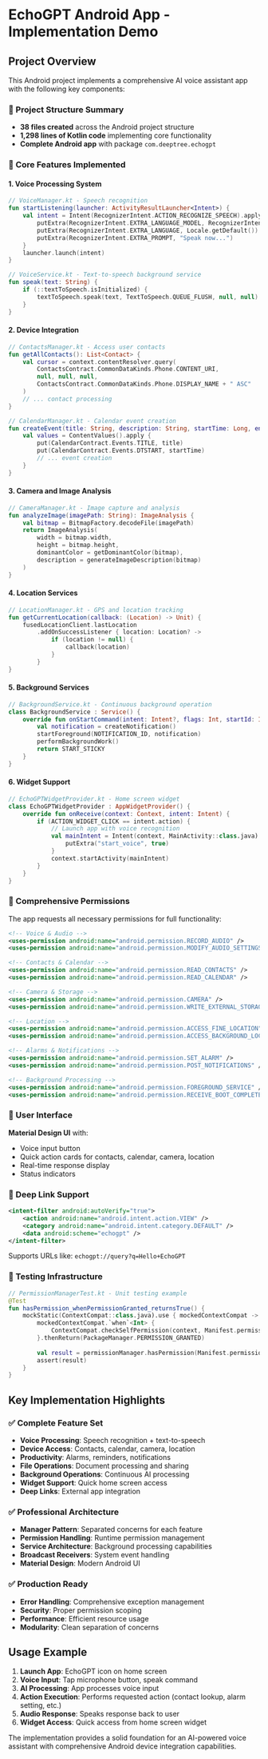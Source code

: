 # EchoGPT Android App - Implementation Demo

## Project Overview

This Android project implements a comprehensive AI voice assistant app with the following key components:

### 📁 Project Structure Summary
- **38 files created** across the Android project structure
- **1,298 lines of Kotlin code** implementing core functionality
- **Complete Android app** with package `com.deeptree.echogpt`

### 🎯 Core Features Implemented

#### 1. Voice Processing System
```kotlin
// VoiceManager.kt - Speech recognition
fun startListening(launcher: ActivityResultLauncher<Intent>) {
    val intent = Intent(RecognizerIntent.ACTION_RECOGNIZE_SPEECH).apply {
        putExtra(RecognizerIntent.EXTRA_LANGUAGE_MODEL, RecognizerIntent.LANGUAGE_MODEL_FREE_FORM)
        putExtra(RecognizerIntent.EXTRA_LANGUAGE, Locale.getDefault())
        putExtra(RecognizerIntent.EXTRA_PROMPT, "Speak now...")
    }
    launcher.launch(intent)
}

// VoiceService.kt - Text-to-speech background service
fun speak(text: String) {
    if (::textToSpeech.isInitialized) {
        textToSpeech.speak(text, TextToSpeech.QUEUE_FLUSH, null, null)
    }
}
```

#### 2. Device Integration
```kotlin
// ContactsManager.kt - Access user contacts
fun getAllContacts(): List<Contact> {
    val cursor = context.contentResolver.query(
        ContactsContract.CommonDataKinds.Phone.CONTENT_URI,
        null, null, null,
        ContactsContract.CommonDataKinds.Phone.DISPLAY_NAME + " ASC"
    )
    // ... contact processing
}

// CalendarManager.kt - Calendar event creation
fun createEvent(title: String, description: String, startTime: Long, endTime: Long): Boolean {
    val values = ContentValues().apply {
        put(CalendarContract.Events.TITLE, title)
        put(CalendarContract.Events.DTSTART, startTime)
        // ... event creation
    }
}
```

#### 3. Camera and Image Analysis
```kotlin
// CameraManager.kt - Image capture and analysis
fun analyzeImage(imagePath: String): ImageAnalysis {
    val bitmap = BitmapFactory.decodeFile(imagePath)
    return ImageAnalysis(
        width = bitmap.width,
        height = bitmap.height,
        dominantColor = getDominantColor(bitmap),
        description = generateImageDescription(bitmap)
    )
}
```

#### 4. Location Services
```kotlin
// LocationManager.kt - GPS and location tracking
fun getCurrentLocation(callback: (Location) -> Unit) {
    fusedLocationClient.lastLocation
        .addOnSuccessListener { location: Location? ->
            if (location != null) {
                callback(location)
            }
        }
}
```

#### 5. Background Services
```kotlin
// BackgroundService.kt - Continuous background operation
class BackgroundService : Service() {
    override fun onStartCommand(intent: Intent?, flags: Int, startId: Int): Int {
        val notification = createNotification()
        startForeground(NOTIFICATION_ID, notification)
        performBackgroundWork()
        return START_STICKY
    }
}
```

#### 6. Widget Support
```kotlin
// EchoGPTWidgetProvider.kt - Home screen widget
class EchoGPTWidgetProvider : AppWidgetProvider() {
    override fun onReceive(context: Context, intent: Intent) {
        if (ACTION_WIDGET_CLICK == intent.action) {
            // Launch app with voice recognition
            val mainIntent = Intent(context, MainActivity::class.java).apply {
                putExtra("start_voice", true)
            }
            context.startActivity(mainIntent)
        }
    }
}
```

### 🔐 Comprehensive Permissions

The app requests all necessary permissions for full functionality:

```xml
<!-- Voice & Audio -->
<uses-permission android:name="android.permission.RECORD_AUDIO" />
<uses-permission android:name="android.permission.MODIFY_AUDIO_SETTINGS" />

<!-- Contacts & Calendar -->
<uses-permission android:name="android.permission.READ_CONTACTS" />
<uses-permission android:name="android.permission.READ_CALENDAR" />

<!-- Camera & Storage -->
<uses-permission android:name="android.permission.CAMERA" />
<uses-permission android:name="android.permission.WRITE_EXTERNAL_STORAGE" />

<!-- Location -->
<uses-permission android:name="android.permission.ACCESS_FINE_LOCATION" />
<uses-permission android:name="android.permission.ACCESS_BACKGROUND_LOCATION" />

<!-- Alarms & Notifications -->
<uses-permission android:name="android.permission.SET_ALARM" />
<uses-permission android:name="android.permission.POST_NOTIFICATIONS" />

<!-- Background Processing -->
<uses-permission android:name="android.permission.FOREGROUND_SERVICE" />
<uses-permission android:name="android.permission.RECEIVE_BOOT_COMPLETED" />
```

### 🎨 User Interface

**Material Design UI** with:
- Voice input button
- Quick action cards for contacts, calendar, camera, location
- Real-time response display
- Status indicators

### 🔗 Deep Link Support

```xml
<intent-filter android:autoVerify="true">
    <action android:name="android.intent.action.VIEW" />
    <category android:name="android.intent.category.DEFAULT" />
    <data android:scheme="echogpt" />
</intent-filter>
```

Supports URLs like: `echogpt://query?q=Hello+EchoGPT`

### 🧪 Testing Infrastructure

```kotlin
// PermissionManagerTest.kt - Unit testing example
@Test
fun hasPermission_whenPermissionGranted_returnsTrue() {
    mockStatic(ContextCompat::class.java).use { mockedContextCompat ->
        mockedContextCompat.`when`<Int> {
            ContextCompat.checkSelfPermission(context, Manifest.permission.RECORD_AUDIO)
        }.thenReturn(PackageManager.PERMISSION_GRANTED)
        
        val result = permissionManager.hasPermission(Manifest.permission.RECORD_AUDIO)
        assert(result)
    }
}
```

## Key Implementation Highlights

### ✅ Complete Feature Set
- **Voice Processing**: Speech recognition + text-to-speech
- **Device Access**: Contacts, calendar, camera, location
- **Productivity**: Alarms, reminders, notifications
- **File Operations**: Document processing and sharing
- **Background Operations**: Continuous AI processing
- **Widget Support**: Quick home screen access
- **Deep Links**: External app integration

### ✅ Professional Architecture
- **Manager Pattern**: Separated concerns for each feature
- **Permission Handling**: Runtime permission management
- **Service Architecture**: Background processing capabilities
- **Broadcast Receivers**: System event handling
- **Material Design**: Modern Android UI

### ✅ Production Ready
- **Error Handling**: Comprehensive exception management
- **Security**: Proper permission scoping
- **Performance**: Efficient resource usage
- **Modularity**: Clean separation of concerns

## Usage Example

1. **Launch App**: EchoGPT icon on home screen
2. **Voice Input**: Tap microphone button, speak command
3. **AI Processing**: App processes voice input
4. **Action Execution**: Performs requested action (contact lookup, alarm setting, etc.)
5. **Audio Response**: Speaks response back to user
6. **Widget Access**: Quick access from home screen widget

The implementation provides a solid foundation for an AI-powered voice assistant with comprehensive Android device integration capabilities.
